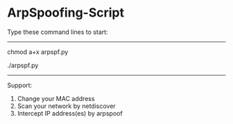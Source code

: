 # ArpSpoofing-Script
Type these command lines to start:

--------------------------
chmod a+x arpspf.py

./arpspf.py

--------------------------

Support:
1. Change your MAC address
2. Scan your network by netdiscover
3. Intercept IP address(es) by arpspoof
